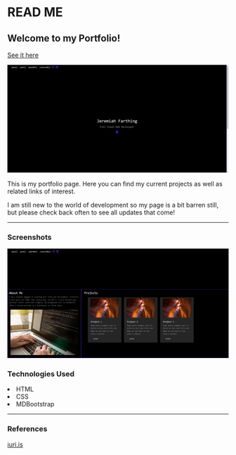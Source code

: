 # READ ME

## Welcome to my Portfolio!
[See it here](https://jefarth.github.io/Portfolio/)

![Preview](./assests/images/portfolio-main.png) 

This is my portfolio page. Here you can find my current projects as well as related links of interest.

I am still new to the world of development so my page is a bit barren still, but please check back often to see all updates that come!

***
### Screenshots
![Preview](./assests/images/portfolio-lower.png) 

### Technologies Used

<li> HTML </li>
<li> CSS </li>
<li> MDBootstrap </li>

 ***

### References
[iuri.is](https://iuri.is/)